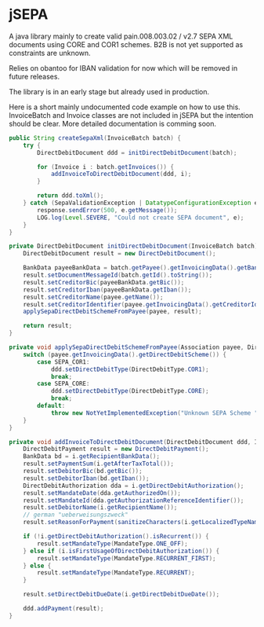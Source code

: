 jSEPA
=====

A java library mainly to create valid pain.008.003.02 / v2.7 SEPA XML documents using CORE and COR1 schemes. B2B is not yet supported as constraints are unknown.

Relies on obantoo for IBAN validation for now which will be removed in future releases.

The library is in an early stage but already used in production.

Here is a short mainly undocumented code example on how to use this. InvoiceBatch and Invoice classes are not included in jSEPA but the intention should be clear. More detailed documentation is comming soon.


```java
public String createSepaXml(InvoiceBatch batch) {
    try {
        DirectDebitDocument ddd = initDirectDebitDocument(batch);

        for (Invoice i : batch.getInvoices()) {
            addInvoiceToDirectDebitDocument(ddd, i);
        }

        return ddd.toXml();
    } catch (SepaValidationException | DatatypeConfigurationException e) {
        response.sendError(500, e.getMessage());
        LOG.log(Level.SEVERE, "Could not create SEPA document", e);
    }
}

private DirectDebitDocument initDirectDebitDocument(InvoiceBatch batch) throws SepaValidationException {
    DirectDebitDocument result = new DirectDebitDocument();

    BankData payeeBankData = batch.getPayee().getInvoicingData().getBankData();
    result.setDocumentMessageId(batch.getId().toString());
    result.setCreditorBic(payeeBankData.getBic());
    result.setCreditorIban(payeeBankData.getIban());
    result.setCreditorName(payee.getName());
    result.setCreditorIdentifier(payee.getInvoicingData().getCreditorIdentifier());
    applySepaDirectDebitSchemeFromPayee(payee, result);

    return result;
}

private void applySepaDirectDebitSchemeFromPayee(Association payee, DirectDebitDocument ddd) {
    switch (payee.getInvoicingData().getDirectDebitScheme()) {
        case SEPA_COR1:
            ddd.setDirectDebitType(DirectDebitType.COR1);
            break;
        case SEPA_CORE:
            ddd.setDirectDebitType(DirectDebitType.CORE);
            break;
        default:
            throw new NotYetImplementedException("Unknown SEPA Scheme " + payee.getInvoicingData().getDirectDebitScheme());
    }
}

private void addInvoiceToDirectDebitDocument(DirectDebitDocument ddd, Invoice i) throws SepaValidationException {
    DirectDebitPayment result = new DirectDebitPayment();
    BankData bd = i.getRecipientBankData();
    result.setPaymentSum(i.getAfterTaxTotal());
    result.setDebitorBic(bd.getBic());
    result.setDebitorIban(bd.getIban());
    DirectDebitAuthorization dda = i.getDirectDebitAuthorization();
    result.setMandateDate(dda.getAuthorizedOn());
    result.setMandateId(dda.getAuthorizationReferenceIdentifier());
    result.setDebitorName(i.getRecipientName());
    // german "ueberweisungszweck"
    result.setReasonForPayment(sanitizeCharacters(i.getLocalizedTypeName() + " " + i.getInvoiceNumber()));

    if (!i.getDirectDebitAuthorization().isRecurrent()) {
        result.setMandateType(MandateType.ONE_OFF);
    } else if (i.isFirstUsageOfDirectDebitAuthorization()) {
        result.setMandateType(MandateType.RECURRENT_FIRST);
    } else {
        result.setMandateType(MandateType.RECURRENT);
    }

    result.setDirectDebitDueDate(i.getDirectDebitDueDate());

    ddd.addPayment(result);
}
```
